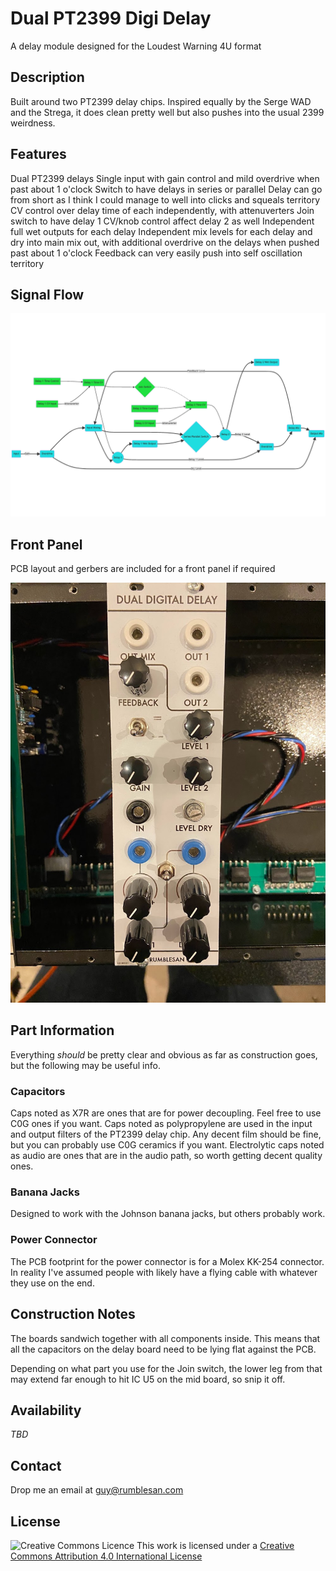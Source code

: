 # Dual PT2399 Digi Delay

A delay module designed for the Loudest Warning 4U format


## Description

Built around two PT2399 delay chips.
Inspired equally by the Serge WAD and the Strega, it does clean pretty well but also pushes into the usual 2399 weirdness.

## Features

Dual PT2399 delays
Single input with gain control and mild overdrive when past about 1 o'clock
Switch to have delays in series or parallel
Delay can go from short as I think I could manage to well into clicks and squeals territory
CV control over delay time of each independently, with attenuverters
Join switch to have delay 1 CV/knob control affect delay 2 as well
Independent full wet outputs for each delay
Independent mix levels for each delay and dry into main mix out, with additional overdrive on the delays when pushed past about 1 o'clock
Feedback can very easily push into self oscillation territory

## Signal Flow

![Signal flow diagram](./images/signalflow.png)

## Front Panel

PCB layout and gerbers are included for a front panel if required

![Module front panel](./images/panel.jpg)

## Part Information

Everything *should* be pretty clear and obvious as far as construction goes, but the following may be useful info.

### Capacitors

Caps noted as X7R are ones that are for power decoupling. Feel free to use C0G ones if you want.
Caps noted as polypropylene are used in the input and output filters of the PT2399 delay chip. Any decent film should be fine, but you can probably use C0G ceramics if you want.
Electrolytic caps noted as audio are ones that are in the audio path, so worth getting decent quality ones.

### Banana Jacks

Designed to work with the Johnson banana jacks, but others probably work.

### Power Connector

The PCB footprint for the power connector is for a Molex KK-254 connector. In reality I've assumed people with likely have a flying cable with whatever they use on the end.

## Construction Notes

The boards sandwich together with all components inside. This means that all the capacitors on the delay board need to be lying flat against the PCB.

Depending on what part you use for the Join switch, the lower leg from that may extend far enough to hit IC U5 on the mid board, so snip it off.

## Availability

*TBD*

## Contact

Drop me an email at guy@rumblesan.com


## License

![Creative Commons Licence]("https://i.creativecommons.org/l/by/4.0/88x31.png")
This work is licensed under a [Creative Commons Attribution 4.0 International License]("http://creativecommons.org/licenses/by/4.0/")
